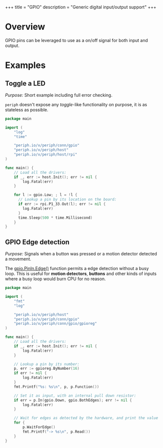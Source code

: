 +++
title = "GPIO"
description = "Generic digital input/output support"
+++

# Overview

GPIO pins can be leveraged to use as a on/off signal for both input and output.


# Examples

## Toggle a LED

_Purpose:_ Short example including full error checking.

`periph` doesn't expose any _toggle_-like functionality on purpose, it is as
stateless as possible.


~~~go
package main

import (
    "log"
    "time"

    "periph.io/x/periph/conn/gpio"
    "periph.io/x/periph/host"
    "periph.io/x/periph/host/rpi"
)

func main() {
    // Load all the drivers:
    if _, err := host.Init(); err != nil {
        log.Fatal(err)
    }

    for l := gpio.Low; ; l = !l {
      // Lookup a pin by its location on the board:
      if err := rpi.P1_33.Out(l); err != nil {
        log.Fatal(err)
      }
      time.Sleep(500 * time.Millisecond)
    }
}
~~~


## GPIO Edge detection

_Purpose:_ Signals when a button was pressed or a motion detector detected a
movement.

The [gpio.PinIn.Edge()](https://periph.io/x/periph/conn/gpio#PinIn) function
permits a edge detection without a busy loop. This is useful for **motion
detectors**, **buttons** and other kinds of inputs where a busy loop would burn
CPU for no reason.

~~~go
package main

import (
    "fmt"
    "log"

    "periph.io/x/periph/host"
    "periph.io/x/periph/conn/gpio"
    "periph.io/x/periph/conn/gpio/gpioreg"
)

func main() {
    // Load all the drivers:
    if _, err := host.Init(); err != nil {
        log.Fatal(err)
    }

    // Lookup a pin by its number:
    p, err := gpioreg.ByNumber(16)
    if err != nil {
        log.Fatal(err)
    }
    fmt.Printf("%s: %s\n", p, p.Function())

    // Set it as input, with an internal pull down resistor:
    if err = p.In(gpio.Down, gpio.BothEdges); err != nil {
        log.Fatal(err)
    }

    // Wait for edges as detected by the hardware, and print the value read:
    for {
        p.WaitForEdge()
        fmt.Printf("-> %s\n", p.Read())
    }
}
~~~
